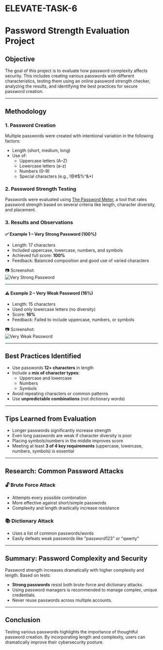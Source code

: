 # ELEVATE-TASK-6

# Password Strength Evaluation Project

## Objective

The goal of this project is to evaluate how password complexity affects security. This includes creating various passwords with different characteristics, testing them using an online password strength checker, analyzing the results, and identifying the best practices for secure password creation.

---

## Methodology

### 1. Password Creation

Multiple passwords were created with intentional variation in the following factors:

- Length (short, medium, long)
- Use of:
  - Uppercase letters (A–Z)
  - Lowercase letters (a–z)
  - Numbers (0–9)
  - Special characters (e.g., !@#$%^&*)

### 2. Password Strength Testing

Passwords were evaluated using [The Password Meter](https://www.passwordmeter.com/), a tool that rates password strength based on several criteria like length, character diversity, and placement.

### 3. Results and Observations

#### ✅ Example 1 – **Very Strong Password (100%)**

- Length: 17 characters
- Included uppercase, lowercase, numbers, and symbols
- Achieved full score: **100%**
- Feedback: Balanced composition and good use of varied characters

📷 Screenshot:  
![Very Strong Password](./Screenshot%202025-06-03%20133729.png)

---

#### ⚠️ Example 2 – **Very Weak Password (16%)**

- Length: 15 characters
- Used only lowercase letters (no diversity)
- Score: **16%**
- Feedback: Failed to include uppercase, numbers, or symbols

📷 Screenshot:  
![Very Weak Password](./Screenshot%202025-06-03%20133755.png)

---

## Best Practices Identified

- Use passwords **12+ characters** in length
- Include a **mix of character types**:
  - Uppercase and lowercase
  - Numbers
  - Symbols
- Avoid repeating characters or common patterns
- Use **unpredictable combinations** (not dictionary words)

---

## Tips Learned from Evaluation

- Longer passwords significantly increase strength
- Even long passwords are weak if character diversity is poor
- Placing symbols/numbers in the middle improves score
- Meeting at least **3 of 4 key requirements** (uppercase, lowercase, numbers, symbols) is essential

---

## Research: Common Password Attacks

### 🔓 Brute Force Attack
- Attempts every possible combination
- More effective against short/simple passwords
- Complexity and length drastically increase resistance

### 📚 Dictionary Attack
- Uses a list of common passwords/words
- Easily defeats weak passwords like "password123" or "qwerty"

---

## Summary: Password Complexity and Security

Password strength increases dramatically with higher complexity and length. Based on tests:

- **Strong passwords** resist both brute-force and dictionary attacks.
- Using password managers is recommended to manage complex, unique credentials.
- Never reuse passwords across multiple accounts.

---

## Conclusion

Testing various passwords highlights the importance of thoughtful password creation. By incorporating length and complexity, users can dramatically improve their cybersecurity posture.
